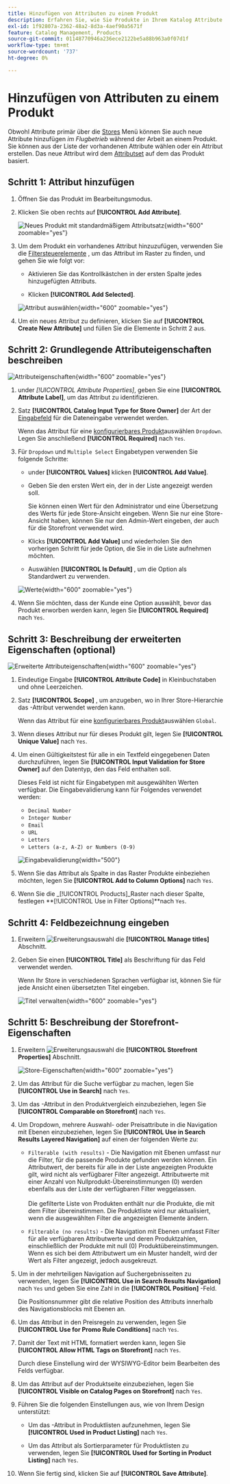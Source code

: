 ```yaml
---
title: Hinzufügen von Attributen zu einem Produkt
description: Erfahren Sie, wie Sie Produkte in Ihrem Katalog Attribute hinzufügen.
exl-id: 1f92807a-2362-48a2-8d3a-4aef90a5671f
feature: Catalog Management, Products
source-git-commit: 01148770946a236ece2122be5a88b963a0f07d1f
workflow-type: tm+mt
source-wordcount: '737'
ht-degree: 0%

---
```


# Hinzufügen von Attributen zu einem Produkt

Obwohl Attribute primär über die [Stores](../stores-purchase/stores-menu.md) Menü können Sie auch neue Attribute hinzufügen _im Flugbetrieb_ während der Arbeit an einem Produkt. Sie können aus der Liste der vorhandenen Attribute wählen oder ein Attribut erstellen. Das neue Attribut wird dem [Attributset](../catalog/attribute-sets.md) auf dem das Produkt basiert.

## Schritt 1: Attribut hinzufügen

1. Öffnen Sie das Produkt im Bearbeitungsmodus.

1. Klicken Sie oben rechts auf **[!UICONTROL Add Attribute]**.

   ![Neues Produkt mit standardmäßigem Attributsatz](./assets/product-attribute-add.png){width="600" zoomable="yes"}

1. Um dem Produkt ein vorhandenes Attribut hinzuzufügen, verwenden Sie die [Filtersteuerelemente](../getting-started/admin-grid-controls.md) , um das Attribut im Raster zu finden, und gehen Sie wie folgt vor:

   - Aktivieren Sie das Kontrollkästchen in der ersten Spalte jedes hinzugefügten Attributs.

   - Klicken **[!UICONTROL Add Selected]**.

   ![Attribut auswählen](./assets/product-attribute-add-select.png){width="600" zoomable="yes"}

1. Um ein neues Attribut zu definieren, klicken Sie auf **[!UICONTROL Create New Attribute]** und füllen Sie die Elemente in Schritt 2 aus.

## Schritt 2: Grundlegende Attributeigenschaften beschreiben

![Attributeigenschaften](./assets/product-attribute-add-new.png){width="600" zoomable="yes"}

1. under _[!UICONTROL Attribute Properties]_, geben Sie eine **[!UICONTROL Attribute Label]**, um das Attribut zu identifizieren.

1. Satz **[!UICONTROL Catalog Input Type for Store Owner]** der Art der [Eingabefeld](attributes-input-types.md) für die Dateneingabe verwendet werden.

   Wenn das Attribut für eine [konfigurierbares Produkt](product-create-configurable.md)auswählen `Dropdown`. Legen Sie anschließend **[!UICONTROL Required]** nach `Yes`.

1. Für `Dropdown` und `Multiple Select` Eingabetypen verwenden Sie folgende Schritte:

   - under **[!UICONTROL Values]** klicken **[!UICONTROL Add Value]**.

   - Geben Sie den ersten Wert ein, der in der Liste angezeigt werden soll.

     Sie können einen Wert für den Administrator und eine Übersetzung des Werts für jede Store-Ansicht eingeben. Wenn Sie nur eine Store-Ansicht haben, können Sie nur den Admin-Wert eingeben, der auch für die Storefront verwendet wird.

   - Klicks **[!UICONTROL Add Value]** und wiederholen Sie den vorherigen Schritt für jede Option, die Sie in die Liste aufnehmen möchten.

   - Auswählen **[!UICONTROL Is Default]** , um die Option als Standardwert zu verwenden.

   ![Werte](./assets/product-attribute-add-values-colors.png){width="600" zoomable="yes"}

1. Wenn Sie möchten, dass der Kunde eine Option auswählt, bevor das Produkt erworben werden kann, legen Sie **[!UICONTROL Required]** nach `Yes`.

## Schritt 3: Beschreibung der erweiterten Eigenschaften (optional)

![Erweiterte Attributeigenschaften](./assets/product-attribute-advanced-attribute-properties.png){width="600" zoomable="yes"}

1. Eindeutige Eingabe **[!UICONTROL Attribute Code]** in Kleinbuchstaben und ohne Leerzeichen.

1. Satz **[!UICONTROL Scope]** , um anzugeben, wo in Ihrer Store-Hierarchie das -Attribut verwendet werden kann.

   Wenn das Attribut für eine [konfigurierbares Produkt](product-create-configurable.md)auswählen `Global`.

1. Wenn dieses Attribut nur für dieses Produkt gilt, legen Sie **[!UICONTROL Unique Value]** nach `Yes`.

1. Um einen Gültigkeitstest für alle in ein Textfeld eingegebenen Daten durchzuführen, legen Sie **[!UICONTROL Input Validation for Store Owner]** auf den Datentyp, den das Feld enthalten soll.

   Dieses Feld ist nicht für Eingabetypen mit ausgewählten Werten verfügbar. Die Eingabevalidierung kann für Folgendes verwendet werden:

   - `Decimal Number`
   - `Integer Number`
   - `Email`
   - `URL`
   - `Letters`
   - `Letters (a-z, A-Z) or Numbers (0-9)`

   ![Eingabevalidierung](./assets/product-attribute-input-validation.png){width="500"}

1. Wenn Sie das Attribut als Spalte in das Raster Produkte einbeziehen möchten, legen Sie **[!UICONTROL Add to Column Options]** nach `Yes`.

1. Wenn Sie die _[!UICONTROL Products]_Raster nach dieser Spalte, festlegen **[!UICONTROL Use in Filter Options]**nach `Yes`.

## Schritt 4: Feldbezeichnung eingeben

1. Erweitern ![Erweiterungsauswahl](../assets/icon-display-expand.png) die **[!UICONTROL Manage titles]** Abschnitt.

1. Geben Sie einen **[!UICONTROL Title]** als Beschriftung für das Feld verwendet werden.

   Wenn Ihr Store in verschiedenen Sprachen verfügbar ist, können Sie für jede Ansicht einen übersetzten Titel eingeben.

   ![Titel verwalten](./assets/product-attribute-add-manage-titles.png){width="600" zoomable="yes"}

## Schritt 5: Beschreibung der Storefront-Eigenschaften

1. Erweitern ![Erweiterungsauswahl](../assets/icon-display-expand.png) die **[!UICONTROL Storefront Properties]** Abschnitt.

   ![Store-Eigenschaften](./assets/product-attribute-add-storefront-properties.png){width="600" zoomable="yes"}

1. Um das Attribut für die Suche verfügbar zu machen, legen Sie **[!UICONTROL Use in Search]** nach `Yes`.

1. Um das -Attribut in den Produktvergleich einzubeziehen, legen Sie **[!UICONTROL Comparable on Storefront]** nach `Yes`.

1. Um Dropdown, mehrere Auswahl- oder Preisattribute in die Navigation mit Ebenen einzubeziehen, legen Sie **[!UICONTROL Use in Search Results Layered Navigation]** auf einen der folgenden Werte zu:

   - `Filterable (with results)` - Die Navigation mit Ebenen umfasst nur die Filter, für die passende Produkte gefunden werden können. Ein Attributwert, der bereits für alle in der Liste angezeigten Produkte gilt, wird nicht als verfügbarer Filter angezeigt. Attributwerte mit einer Anzahl von Nullprodukt-Übereinstimmungen (0) werden ebenfalls aus der Liste der verfügbaren Filter weggelassen.<br/><br/>Die gefilterte Liste von Produkten enthält nur die Produkte, die mit dem Filter übereinstimmen. Die Produktliste wird nur aktualisiert, wenn die ausgewählten Filter die angezeigten Elemente ändern.

   - `Filterable (no results)` - Die Navigation mit Ebenen umfasst Filter für alle verfügbaren Attributwerte und deren Produktzahlen, einschließlich der Produkte mit null (0) Produktübereinstimmungen. Wenn es sich bei dem Attributwert um ein Muster handelt, wird der Wert als Filter angezeigt, jedoch ausgekreuzt.

1. Um in der mehrteiligen Navigation auf Suchergebnisseiten zu verwenden, legen Sie **[!UICONTROL Use in Search Results Navigation]** nach `Yes` und geben Sie eine Zahl in die **[!UICONTROL Position]** -Feld.

   Die Positionsnummer gibt die relative Position des Attributs innerhalb des Navigationsblocks mit Ebenen an.

1. Um das Attribut in den Preisregeln zu verwenden, legen Sie **[!UICONTROL Use for Promo Rule Conditions]** nach `Yes`.

1. Damit der Text mit HTML formatiert werden kann, legen Sie **[!UICONTROL Allow HTML Tags on Storefront]** nach `Yes`.

   Durch diese Einstellung wird der WYSIWYG-Editor beim Bearbeiten des Felds verfügbar.

1. Um das Attribut auf der Produktseite einzubeziehen, legen Sie **[!UICONTROL Visible on Catalog Pages on Storefront]** nach `Yes`.

1. Führen Sie die folgenden Einstellungen aus, wie von Ihrem Design unterstützt:

   - Um das -Attribut in Produktlisten aufzunehmen, legen Sie **[!UICONTROL Used in Product Listing]** nach `Yes`.

   - Um das Attribut als Sortierparameter für Produktlisten zu verwenden, legen Sie **[!UICONTROL Used for Sorting in Product Listing]** nach `Yes`.

1. Wenn Sie fertig sind, klicken Sie auf **[!UICONTROL Save Attribute]**.
